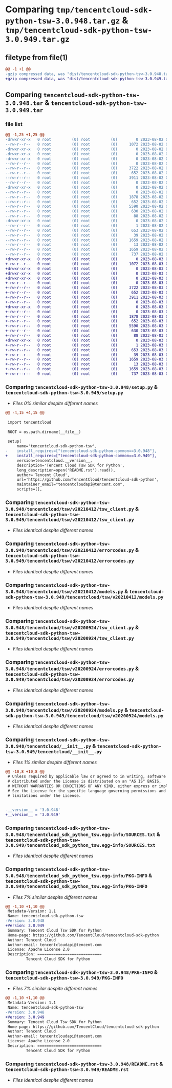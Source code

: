 # Comparing `tmp/tencentcloud-sdk-python-tsw-3.0.948.tar.gz` & `tmp/tencentcloud-sdk-python-tsw-3.0.949.tar.gz`

## filetype from file(1)

```diff
@@ -1 +1 @@
-gzip compressed data, was "dist/tencentcloud-sdk-python-tsw-3.0.948.tar", last modified: Wed Aug  2 00:40:53 2023, max compression
+gzip compressed data, was "dist/tencentcloud-sdk-python-tsw-3.0.949.tar", last modified: Thu Aug  3 00:37:51 2023, max compression
```

## Comparing `tencentcloud-sdk-python-tsw-3.0.948.tar` & `tencentcloud-sdk-python-tsw-3.0.949.tar`

### file list

```diff
@@ -1,25 +1,25 @@
-drwxr-xr-x   0 root         (0) root         (0)        0 2023-08-02 00:40:53.000000 tencentcloud-sdk-python-tsw-3.0.948/
--rw-r--r--   0 root         (0) root         (0)     1072 2023-08-02 00:40:53.000000 tencentcloud-sdk-python-tsw-3.0.948/setup.py
-drwxr-xr-x   0 root         (0) root         (0)        0 2023-08-02 00:40:53.000000 tencentcloud-sdk-python-tsw-3.0.948/tencentcloud/
-drwxr-xr-x   0 root         (0) root         (0)        0 2023-08-02 00:40:53.000000 tencentcloud-sdk-python-tsw-3.0.948/tencentcloud/tsw/
-drwxr-xr-x   0 root         (0) root         (0)        0 2023-08-02 00:40:53.000000 tencentcloud-sdk-python-tsw-3.0.948/tencentcloud/tsw/v20210412/
--rw-r--r--   0 root         (0) root         (0)        0 2023-08-02 00:40:53.000000 tencentcloud-sdk-python-tsw-3.0.948/tencentcloud/tsw/v20210412/__init__.py
--rw-r--r--   0 root         (0) root         (0)     3722 2023-08-02 00:40:53.000000 tencentcloud-sdk-python-tsw-3.0.948/tencentcloud/tsw/v20210412/tsw_client.py
--rw-r--r--   0 root         (0) root         (0)      652 2023-08-02 00:40:53.000000 tencentcloud-sdk-python-tsw-3.0.948/tencentcloud/tsw/v20210412/errorcodes.py
--rw-r--r--   0 root         (0) root         (0)     3911 2023-08-02 00:40:53.000000 tencentcloud-sdk-python-tsw-3.0.948/tencentcloud/tsw/v20210412/models.py
--rw-r--r--   0 root         (0) root         (0)        0 2023-08-02 00:40:53.000000 tencentcloud-sdk-python-tsw-3.0.948/tencentcloud/tsw/__init__.py
-drwxr-xr-x   0 root         (0) root         (0)        0 2023-08-02 00:40:53.000000 tencentcloud-sdk-python-tsw-3.0.948/tencentcloud/tsw/v20200924/
--rw-r--r--   0 root         (0) root         (0)        0 2023-08-02 00:40:53.000000 tencentcloud-sdk-python-tsw-3.0.948/tencentcloud/tsw/v20200924/__init__.py
--rw-r--r--   0 root         (0) root         (0)     1878 2023-08-02 00:40:53.000000 tencentcloud-sdk-python-tsw-3.0.948/tencentcloud/tsw/v20200924/tsw_client.py
--rw-r--r--   0 root         (0) root         (0)      652 2023-08-02 00:40:53.000000 tencentcloud-sdk-python-tsw-3.0.948/tencentcloud/tsw/v20200924/errorcodes.py
--rw-r--r--   0 root         (0) root         (0)     5590 2023-08-02 00:40:53.000000 tencentcloud-sdk-python-tsw-3.0.948/tencentcloud/tsw/v20200924/models.py
--rw-r--r--   0 root         (0) root         (0)      630 2023-08-02 00:40:53.000000 tencentcloud-sdk-python-tsw-3.0.948/tencentcloud/__init__.py
--rw-r--r--   0 root         (0) root         (0)       88 2023-08-02 00:40:53.000000 tencentcloud-sdk-python-tsw-3.0.948/setup.cfg
-drwxr-xr-x   0 root         (0) root         (0)        0 2023-08-02 00:40:53.000000 tencentcloud-sdk-python-tsw-3.0.948/tencentcloud_sdk_python_tsw.egg-info/
--rw-r--r--   0 root         (0) root         (0)        1 2023-08-02 00:40:53.000000 tencentcloud-sdk-python-tsw-3.0.948/tencentcloud_sdk_python_tsw.egg-info/dependency_links.txt
--rw-r--r--   0 root         (0) root         (0)      653 2023-08-02 00:40:53.000000 tencentcloud-sdk-python-tsw-3.0.948/tencentcloud_sdk_python_tsw.egg-info/SOURCES.txt
--rw-r--r--   0 root         (0) root         (0)       39 2023-08-02 00:40:53.000000 tencentcloud-sdk-python-tsw-3.0.948/tencentcloud_sdk_python_tsw.egg-info/requires.txt
--rw-r--r--   0 root         (0) root         (0)     1659 2023-08-02 00:40:53.000000 tencentcloud-sdk-python-tsw-3.0.948/tencentcloud_sdk_python_tsw.egg-info/PKG-INFO
--rw-r--r--   0 root         (0) root         (0)       13 2023-08-02 00:40:53.000000 tencentcloud-sdk-python-tsw-3.0.948/tencentcloud_sdk_python_tsw.egg-info/top_level.txt
--rw-r--r--   0 root         (0) root         (0)     1659 2023-08-02 00:40:53.000000 tencentcloud-sdk-python-tsw-3.0.948/PKG-INFO
--rw-r--r--   0 root         (0) root         (0)      737 2023-08-02 00:40:53.000000 tencentcloud-sdk-python-tsw-3.0.948/README.rst
+drwxr-xr-x   0 root         (0) root         (0)        0 2023-08-03 00:37:51.000000 tencentcloud-sdk-python-tsw-3.0.949/
+-rw-r--r--   0 root         (0) root         (0)     1072 2023-08-03 00:37:51.000000 tencentcloud-sdk-python-tsw-3.0.949/setup.py
+drwxr-xr-x   0 root         (0) root         (0)        0 2023-08-03 00:37:51.000000 tencentcloud-sdk-python-tsw-3.0.949/tencentcloud/
+drwxr-xr-x   0 root         (0) root         (0)        0 2023-08-03 00:37:51.000000 tencentcloud-sdk-python-tsw-3.0.949/tencentcloud/tsw/
+drwxr-xr-x   0 root         (0) root         (0)        0 2023-08-03 00:37:51.000000 tencentcloud-sdk-python-tsw-3.0.949/tencentcloud/tsw/v20210412/
+-rw-r--r--   0 root         (0) root         (0)        0 2023-08-03 00:37:51.000000 tencentcloud-sdk-python-tsw-3.0.949/tencentcloud/tsw/v20210412/__init__.py
+-rw-r--r--   0 root         (0) root         (0)     3722 2023-08-03 00:37:51.000000 tencentcloud-sdk-python-tsw-3.0.949/tencentcloud/tsw/v20210412/tsw_client.py
+-rw-r--r--   0 root         (0) root         (0)      652 2023-08-03 00:37:51.000000 tencentcloud-sdk-python-tsw-3.0.949/tencentcloud/tsw/v20210412/errorcodes.py
+-rw-r--r--   0 root         (0) root         (0)     3911 2023-08-03 00:37:51.000000 tencentcloud-sdk-python-tsw-3.0.949/tencentcloud/tsw/v20210412/models.py
+-rw-r--r--   0 root         (0) root         (0)        0 2023-08-03 00:37:51.000000 tencentcloud-sdk-python-tsw-3.0.949/tencentcloud/tsw/__init__.py
+drwxr-xr-x   0 root         (0) root         (0)        0 2023-08-03 00:37:51.000000 tencentcloud-sdk-python-tsw-3.0.949/tencentcloud/tsw/v20200924/
+-rw-r--r--   0 root         (0) root         (0)        0 2023-08-03 00:37:51.000000 tencentcloud-sdk-python-tsw-3.0.949/tencentcloud/tsw/v20200924/__init__.py
+-rw-r--r--   0 root         (0) root         (0)     1878 2023-08-03 00:37:51.000000 tencentcloud-sdk-python-tsw-3.0.949/tencentcloud/tsw/v20200924/tsw_client.py
+-rw-r--r--   0 root         (0) root         (0)      652 2023-08-03 00:37:51.000000 tencentcloud-sdk-python-tsw-3.0.949/tencentcloud/tsw/v20200924/errorcodes.py
+-rw-r--r--   0 root         (0) root         (0)     5590 2023-08-03 00:37:51.000000 tencentcloud-sdk-python-tsw-3.0.949/tencentcloud/tsw/v20200924/models.py
+-rw-r--r--   0 root         (0) root         (0)      630 2023-08-03 00:37:51.000000 tencentcloud-sdk-python-tsw-3.0.949/tencentcloud/__init__.py
+-rw-r--r--   0 root         (0) root         (0)       88 2023-08-03 00:37:51.000000 tencentcloud-sdk-python-tsw-3.0.949/setup.cfg
+drwxr-xr-x   0 root         (0) root         (0)        0 2023-08-03 00:37:51.000000 tencentcloud-sdk-python-tsw-3.0.949/tencentcloud_sdk_python_tsw.egg-info/
+-rw-r--r--   0 root         (0) root         (0)        1 2023-08-03 00:37:51.000000 tencentcloud-sdk-python-tsw-3.0.949/tencentcloud_sdk_python_tsw.egg-info/dependency_links.txt
+-rw-r--r--   0 root         (0) root         (0)      653 2023-08-03 00:37:51.000000 tencentcloud-sdk-python-tsw-3.0.949/tencentcloud_sdk_python_tsw.egg-info/SOURCES.txt
+-rw-r--r--   0 root         (0) root         (0)       39 2023-08-03 00:37:51.000000 tencentcloud-sdk-python-tsw-3.0.949/tencentcloud_sdk_python_tsw.egg-info/requires.txt
+-rw-r--r--   0 root         (0) root         (0)     1659 2023-08-03 00:37:51.000000 tencentcloud-sdk-python-tsw-3.0.949/tencentcloud_sdk_python_tsw.egg-info/PKG-INFO
+-rw-r--r--   0 root         (0) root         (0)       13 2023-08-03 00:37:51.000000 tencentcloud-sdk-python-tsw-3.0.949/tencentcloud_sdk_python_tsw.egg-info/top_level.txt
+-rw-r--r--   0 root         (0) root         (0)     1659 2023-08-03 00:37:51.000000 tencentcloud-sdk-python-tsw-3.0.949/PKG-INFO
+-rw-r--r--   0 root         (0) root         (0)      737 2023-08-03 00:37:51.000000 tencentcloud-sdk-python-tsw-3.0.949/README.rst
```

### Comparing `tencentcloud-sdk-python-tsw-3.0.948/setup.py` & `tencentcloud-sdk-python-tsw-3.0.949/setup.py`

 * *Files 0% similar despite different names*

```diff
@@ -4,15 +4,15 @@
 
 import tencentcloud
 
 ROOT = os.path.dirname(__file__)
 
 setup(
     name='tencentcloud-sdk-python-tsw',
-    install_requires=["tencentcloud-sdk-python-common==3.0.948"],
+    install_requires=["tencentcloud-sdk-python-common==3.0.949"],
     version=tencentcloud.__version__,
     description='Tencent Cloud Tsw SDK for Python',
     long_description=open('README.rst').read(),
     author='Tencent Cloud',
     url='https://github.com/TencentCloud/tencentcloud-sdk-python',
     maintainer_email="tencentcloudapi@tencent.com",
     scripts=[],
```

### Comparing `tencentcloud-sdk-python-tsw-3.0.948/tencentcloud/tsw/v20210412/tsw_client.py` & `tencentcloud-sdk-python-tsw-3.0.949/tencentcloud/tsw/v20210412/tsw_client.py`

 * *Files identical despite different names*

### Comparing `tencentcloud-sdk-python-tsw-3.0.948/tencentcloud/tsw/v20210412/errorcodes.py` & `tencentcloud-sdk-python-tsw-3.0.949/tencentcloud/tsw/v20210412/errorcodes.py`

 * *Files identical despite different names*

### Comparing `tencentcloud-sdk-python-tsw-3.0.948/tencentcloud/tsw/v20210412/models.py` & `tencentcloud-sdk-python-tsw-3.0.949/tencentcloud/tsw/v20210412/models.py`

 * *Files identical despite different names*

### Comparing `tencentcloud-sdk-python-tsw-3.0.948/tencentcloud/tsw/v20200924/tsw_client.py` & `tencentcloud-sdk-python-tsw-3.0.949/tencentcloud/tsw/v20200924/tsw_client.py`

 * *Files identical despite different names*

### Comparing `tencentcloud-sdk-python-tsw-3.0.948/tencentcloud/tsw/v20200924/errorcodes.py` & `tencentcloud-sdk-python-tsw-3.0.949/tencentcloud/tsw/v20200924/errorcodes.py`

 * *Files identical despite different names*

### Comparing `tencentcloud-sdk-python-tsw-3.0.948/tencentcloud/tsw/v20200924/models.py` & `tencentcloud-sdk-python-tsw-3.0.949/tencentcloud/tsw/v20200924/models.py`

 * *Files identical despite different names*

### Comparing `tencentcloud-sdk-python-tsw-3.0.948/tencentcloud/__init__.py` & `tencentcloud-sdk-python-tsw-3.0.949/tencentcloud/__init__.py`

 * *Files 1% similar despite different names*

```diff
@@ -10,8 +10,8 @@
 # Unless required by applicable law or agreed to in writing, software
 # distributed under the License is distributed on an "AS IS" BASIS,
 # WITHOUT WARRANTIES OR CONDITIONS OF ANY KIND, either express or implied.
 # See the License for the specific language governing permissions and
 # limitations under the License.
 
 
-__version__ = '3.0.948'
+__version__ = '3.0.949'
```

### Comparing `tencentcloud-sdk-python-tsw-3.0.948/tencentcloud_sdk_python_tsw.egg-info/SOURCES.txt` & `tencentcloud-sdk-python-tsw-3.0.949/tencentcloud_sdk_python_tsw.egg-info/SOURCES.txt`

 * *Files identical despite different names*

### Comparing `tencentcloud-sdk-python-tsw-3.0.948/tencentcloud_sdk_python_tsw.egg-info/PKG-INFO` & `tencentcloud-sdk-python-tsw-3.0.949/tencentcloud_sdk_python_tsw.egg-info/PKG-INFO`

 * *Files 7% similar despite different names*

```diff
@@ -1,10 +1,10 @@
 Metadata-Version: 1.1
 Name: tencentcloud-sdk-python-tsw
-Version: 3.0.948
+Version: 3.0.949
 Summary: Tencent Cloud Tsw SDK for Python
 Home-page: https://github.com/TencentCloud/tencentcloud-sdk-python
 Author: Tencent Cloud
 Author-email: tencentcloudapi@tencent.com
 License: Apache License 2.0
 Description: ============================
         Tencent Cloud SDK for Python
```

### Comparing `tencentcloud-sdk-python-tsw-3.0.948/PKG-INFO` & `tencentcloud-sdk-python-tsw-3.0.949/PKG-INFO`

 * *Files 7% similar despite different names*

```diff
@@ -1,10 +1,10 @@
 Metadata-Version: 1.1
 Name: tencentcloud-sdk-python-tsw
-Version: 3.0.948
+Version: 3.0.949
 Summary: Tencent Cloud Tsw SDK for Python
 Home-page: https://github.com/TencentCloud/tencentcloud-sdk-python
 Author: Tencent Cloud
 Author-email: tencentcloudapi@tencent.com
 License: Apache License 2.0
 Description: ============================
         Tencent Cloud SDK for Python
```

### Comparing `tencentcloud-sdk-python-tsw-3.0.948/README.rst` & `tencentcloud-sdk-python-tsw-3.0.949/README.rst`

 * *Files identical despite different names*

